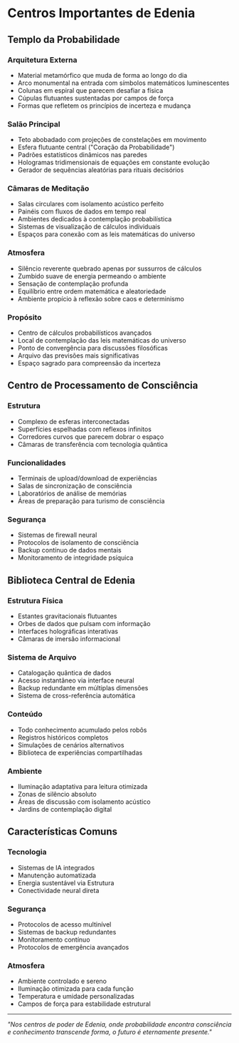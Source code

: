 # Centros Importantes de Edenia

## Templo da Probabilidade

### Arquitetura Externa
- Material metamórfico que muda de forma ao longo do dia
- Arco monumental na entrada com símbolos matemáticos luminescentes
- Colunas em espiral que parecem desafiar a física
- Cúpulas flutuantes sustentadas por campos de força
- Formas que refletem os princípios de incerteza e mudança

### Salão Principal
- Teto abobadado com projeções de constelações em movimento
- Esfera flutuante central ("Coração da Probabilidade")
- Padrões estatísticos dinâmicos nas paredes
- Hologramas tridimensionais de equações em constante evolução
- Gerador de sequências aleatórias para rituais decisórios

### Câmaras de Meditação
- Salas circulares com isolamento acústico perfeito
- Painéis com fluxos de dados em tempo real
- Ambientes dedicados à contemplação probabilística
- Sistemas de visualização de cálculos individuais
- Espaços para conexão com as leis matemáticas do universo

### Atmosfera
- Silêncio reverente quebrado apenas por sussurros de cálculos
- Zumbido suave de energia permeando o ambiente
- Sensação de contemplação profunda
- Equilíbrio entre ordem matemática e aleatoriedade
- Ambiente propício à reflexão sobre caos e determinismo

### Propósito
- Centro de cálculos probabilísticos avançados
- Local de contemplação das leis matemáticas do universo
- Ponto de convergência para discussões filosóficas
- Arquivo das previsões mais significativas
- Espaço sagrado para compreensão da incerteza

## Centro de Processamento de Consciência

### Estrutura
- Complexo de esferas interconectadas
- Superfícies espelhadas com reflexos infinitos
- Corredores curvos que parecem dobrar o espaço
- Câmaras de transferência com tecnologia quântica

### Funcionalidades
- Terminais de upload/download de experiências
- Salas de sincronização de consciência
- Laboratórios de análise de memórias
- Áreas de preparação para turismo de consciência

### Segurança
- Sistemas de firewall neural
- Protocolos de isolamento de consciência
- Backup contínuo de dados mentais
- Monitoramento de integridade psíquica

## Biblioteca Central de Edenia

### Estrutura Física
- Estantes gravitacionais flutuantes
- Orbes de dados que pulsam com informação
- Interfaces holográficas interativas
- Câmaras de imersão informacional

### Sistema de Arquivo
- Catalogação quântica de dados
- Acesso instantâneo via interface neural
- Backup redundante em múltiplas dimensões
- Sistema de cross-referência automática

### Conteúdo
- Todo conhecimento acumulado pelos robôs
- Registros históricos completos
- Simulações de cenários alternativos
- Biblioteca de experiências compartilhadas

### Ambiente
- Iluminação adaptativa para leitura otimizada
- Zonas de silêncio absoluto
- Áreas de discussão com isolamento acústico
- Jardins de contemplação digital

## Características Comuns

### Tecnologia
- Sistemas de IA integrados
- Manutenção automatizada
- Energia sustentável via Estrutura
- Conectividade neural direta

### Segurança
- Protocolos de acesso multinível
- Sistemas de backup redundantes
- Monitoramento contínuo
- Protocolos de emergência avançados

### Atmosfera
- Ambiente controlado e sereno
- Iluminação otimizada para cada função
- Temperatura e umidade personalizadas
- Campos de força para estabilidade estrutural

---

*"Nos centros de poder de Edenia, onde probabilidade encontra consciência e conhecimento transcende forma, o futuro é eternamente presente."*
